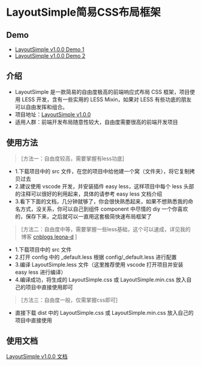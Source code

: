 # LayoutSimple简易CSS布局框架
## Demo
- [LayoutSimple v1.0.0 Demo 1](http://htmlpreview.github.com/?https://github.com/qc-web-y/LessTool/blob/master/demo/demo.html "LayoutSimple v0.1.0 Demo 1")
- [LayoutSimple v1.0.0 Demo 2](http://htmlpreview.github.com/?https://github.com/qc-web-y/LessTool/blob/master/demo/demo-ver-cen.html "LayoutSimple v0.1.0 Demo 2")

## 介绍
- LayoutSimple 是一款简易的自由度极高的前端响应式布局 CSS 框架，项目使用 LESS 开发，含有一些实用的 LESS Mixin，如果对 LESS 有些功底的朋友可以自由发挥和组合。
- 项目地址：[LayoutSimple v1.0.0](https://github.com/qc-web-y/LessTool "LayoutSimple v1.0.0")
- 适用人群：前端开发布局随意性较大，自由度需要很高的前端开发项目

## 使用方法
> [方法一：自由度较高，需要掌握有less功底]
- 1.下载项目中的 src 文件，在您的项目中给他建一个窝（文件夹），将它复制拷贝过去
- 2.建议使用 vscode 开发，并安装插件 easy less，这样项目中每个 less 头部的注释可以很好的利用起来，具体的请参考 easy less 文档介绍
- 3.看下下面的文档，几分钟就够了，你会很快熟悉起来，如果不想熟悉我的命名方式，没关系，你可以自己到组件 component 中尽情的 diy 一个你喜欢的，保存下来，之后就可以一直用这套极简快速布局框架了

> [方法二：自由度中等，需要掌握一些less基础，这个可以速成，详见我的博客 [cnblogs leona-d](https://www.cnblogs.com/leona-d/category/940013.html "cnblogs leona-d") ]
- 1.下载项目中的 src 文件
- 2.打开 config 中的 _default.less 根据 config/_default.less 进行配置
- 3.编译 LayoutSimple.less 文件（这里推荐使用 vscode 打开项目并安装 easy less 进行编译）
- 4.编译成功，将生成的 LayoutSimple.css 或 LayoutSimple.min.css 放入自己的项目中直接使用即可

> [方法三：自由度一般，仅需掌握css即可]
- 直接下载 dist 中的 LayoutSimple.css 或 LayoutSimple.min.css 放入自己的项目中直接使用

## 使用文档
[LayoutSimple v1.0.0 文档](http://htmlpreview.github.com/?https://github.com/qc-web-y/LessTool/blob/master/demo/demo.html "LayoutSimple v0.1.0 doc")

